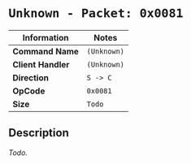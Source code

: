 # `Unknown - Packet: 0x0081`

| Information               | Notes |
|---                        |---    |
| **Command Name**          | `(Unknown)` |
| **Client Handler**        | `(Unknown)` |
| **Direction**             | `S -> C` |
| **OpCode**                | `0x0081` |
| **Size**                  | `Todo` |

## Description

_Todo._
